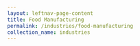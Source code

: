 ```yaml
---
layout: leftnav-page-content
title: Food Manufacturing
permalink: /industries/food-manufacturing
collection_name: industries
---
```

